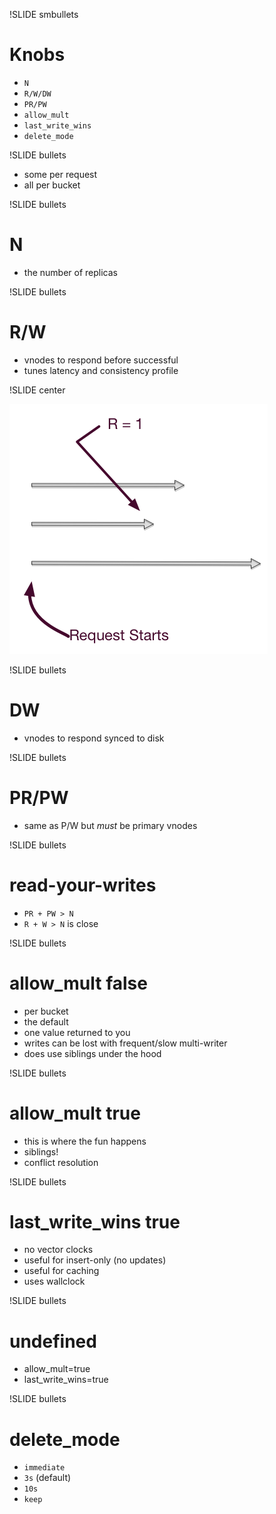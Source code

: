 !SLIDE smbullets

# Knobs #

* `N`
* `R/W/DW`
* `PR/PW`
* `allow_mult`
* `last_write_wins`
* `delete_mode`

!SLIDE bullets

* some per request
* all per bucket

!SLIDE bullets

# N #

* the number of replicas

!SLIDE bullets

# R/W #

* vnodes to respond before successful
* tunes latency and consistency profile

!SLIDE center

![rw](rw-diagram.png)

!SLIDE bullets

# DW #

* vnodes to respond synced to disk

!SLIDE bullets

# PR/PW #

* same as P/W but _must_ be primary vnodes

!SLIDE bullets

# read-your-writes #

* `PR + PW > N`
* `R + W > N` is close

!SLIDE bullets

# allow_mult false #

* per bucket
* the default
* one value returned to you
* writes can be lost with frequent/slow multi-writer
* does use siblings under the hood

!SLIDE bullets

# allow_mult true #

* this is where the fun happens
* siblings!
* conflict resolution

!SLIDE bullets

# last_write_wins true #

* no vector clocks
* useful for insert-only (no updates)
* useful for caching
* uses wallclock

!SLIDE bullets

# undefined #

* allow_mult=true
* last_write_wins=true


!SLIDE bullets

# delete_mode #

* `immediate`
* `3s` (default)
* `10s`
* `keep`
